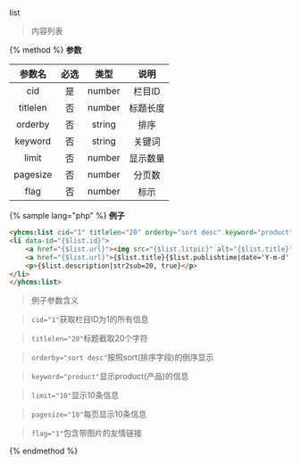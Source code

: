 #
list

> 内容列表

{% method %}
**参数**

|参数名|必选|类型|说明|
|:----:|:--:|:--:|:--:|
|cid|是|number|栏目ID|
|titlelen|否|number|标题长度|
|orderby|否|string|排序|
|keyword|否|string|关键词|
|limit|否|number|显示数量|
|pagesize|否|number|分页数|
|flag|否|number|标示|

{% sample lang="php" %}
**例子**

```html
<yhcms:list cid="1" titlelen="20" orderby="sort desc" keyword="product" limit="10" pagesize="10" flag="1">
<li data-id="{$list.id}">
    <a href="{$list.url}"><img src="{$list.litpic}" alt="{$list.title}"></a>
    <a href="{$list.url}">{$list.title}{$list.publishtime|date='Y-m-d',###}</a>
    <p>{$list.description|str2sub=20, true}</p>
</li>
</yhcms:list>
```

>例子参数含义

>`cid="1"`获取栏目ID为1的所有信息

>`titlelen="20"`标题截取20个字符

>`orderby="sort desc"`按照sort(排序字段)的倒序显示

>`keyword="product"`显示product(产品)的信息

>`limit="10"`显示10条信息

>`pagesize="10"`每页显示10条信息

>`flag="1"`包含带图片的友情链接

{% endmethod %}